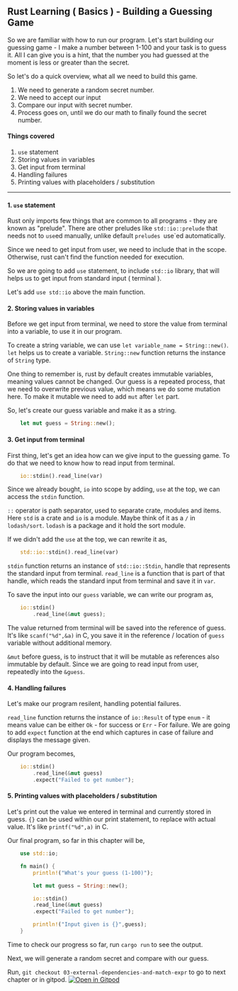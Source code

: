 ## Rust Learning ( Basics ) - Building a Guessing Game

So we are familiar with how to run our program. Let's start building our guessing game - I make a number between 1-100 and your task is to guess it. All I can give you is a hint, that the number you had guessed at the moment is less or greater than the secret. 

So let's do a quick overview, what all we need to build this game.
1. We need to generate a random secret number.
2. We need to accept our input
3. Compare our input with secret number.
4. Process goes on, until we do our math to finally found the secret number.

#### Things covered 
1. `use` statement
2. Storing values in variables
3. Get input from terminal
4. Handling failures
5. Printing values with placeholders / substitution

---

#### 1. `use` statement

Rust only imports few things that are common to all programs - they are known as "prelude". There are other preludes like `std::io::prelude` that needs not to `use`ed manually, unlike default `preludes `use`ed automatically.

Since we need to get input from user, we need to include that in the scope. Otherwise, rust can't find the function needed for execution.

So we are going to add `use` statement, to include `std::io` library, that will helps us to get input from standard input ( terminal ).

Let's add `use std::io` above the main function.

#### 2. Storing values in variables

Before we get input from terminal, we need to store the value from terminal into a variable, to use it in our program.

To create a string variable, we can use `let variable_name = String::new()`. `let` helps us to create a variable. `String::new` function returns the instance of `String` type.

One thing to remember is, rust by default creates immutable variables, meaning values cannot be changed. Our guess is a repeated process, that we need to overwrite previous value, which means we do some mutation here. To make it mutable we need to add `mut` after `let` part.

So, let's create our guess variable and make it as a string.

```rust
    let mut guess = String::new();
```

#### 3. Get input from terminal

First thing, let's get an idea how can we give input to the guessing game. To do that we need to know how to read input from terminal.

```rust
    io::stdin().read_line(var)
```

Since we already bought, `io` into scope by adding, `use` at the top, we can access the `stdin` function.

`::` operator is path separator, used to separate crate, modules and items. Here `std` is a crate and `io` is a module. Maybe think of it as a `/` in `lodash/sort`. `lodash` is a package and it hold the sort module.

If we didn't add the `use` at the top, we can rewrite it as,

```rust
    std::io::stdin().read_line(var)
```

`stdin` function returns an instance of `std::io::Stdin`, handle that represents the standard input from terminal. `read_line` is a function that is part of that handle, which reads the standard input from terminal and save it in `var`.


To save the input into our `guess` variable, we can write our program as,

```rust
    io::stdin()
        .read_line(&mut guess);
```

The value returned from terminal will be saved into the reference of guess. It's like `scanf("%d",&a)` in C, you save it in the reference / location of `guess` variable without additional memory.

`&mut` before guess, is to instruct that it will be mutable as references also immutable by default. Since we are going to read input from user, repeatedly into the `&guess`.

#### 4. Handling failures

Let's make our program resilent, handling potential failures.

`read_line` function returns the instance of `io::Result` of type `enum` - it means value can be either `Ok` - for success or `Err` - For failure. We are going to add `expect` function at the end which captures in case of failure and displays the message given.

Our program becomes,

```rust
    io::stdin()
        .read_line(&mut guess)
        .expect("Failed to get number");
```

#### 5. Printing values with placeholders / substitution

Let's print out the value we entered in terminal and currently stored in guess. `{}` can be used within our print statement, to replace with actual value. It's like `printf("%d",a)` in C.

Our final program, so far in this chapter will be,

```rust
    use std::io;

    fn main() {
        println!("What's your guess (1-100)");

        let mut guess = String::new();

        io::stdin()
        .read_line(&mut guess)
        .expect("Failed to get number");

        println!("Input given is {}",guess);
    }
```

Time to check our progress so far, run `cargo run` to see the output.

Next, we will generate a random secret and compare with our guess.

Run, `git checkout 03-external-dependencies-and-match-expr` to go to next chapter or in gitpod.
[![Open in Gitpod](https://gitpod.io/button/open-in-gitpod.svg)](https://github.com/krtkeyan/Rust-Learning-Basics-01-Guessing-game/tree/03-external-dependencies-and-match-expr)
